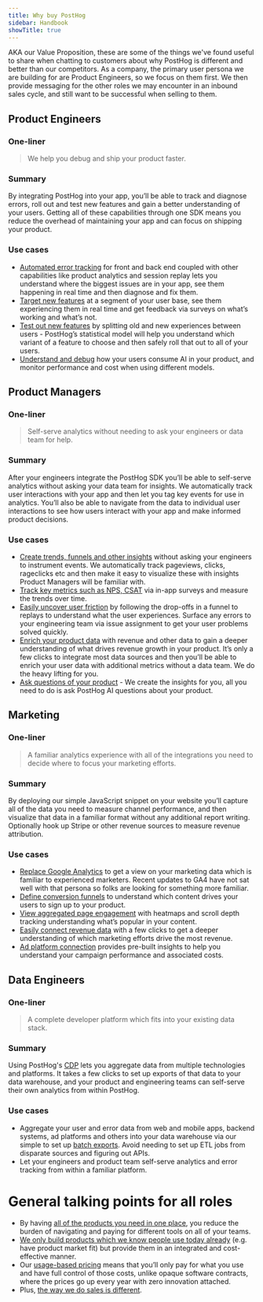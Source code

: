 ```yaml
---
title: Why buy PostHog
sidebar: Handbook
showTitle: true
---
```


AKA our Value Proposition, these are some of the things we've found useful to share when chatting to customers about why PostHog is different and better than our competitors. As a company, the primary user persona we are building for are Product Engineers, so we focus on them first. We then provide messaging for the other roles we may encounter in an inbound sales cycle, and still want to be successful when selling to them.

## Product Engineers

### One-liner

> We help you debug and ship your product faster.

### Summary

By integrating PostHog into your app, you’ll be able to track and diagnose errors, roll out and test new features and gain a better understanding of your users.  Getting all of these capabilities through one SDK means you reduce the overhead of maintaining your app and can focus on shipping your product.

### Use cases
- [Automated error tracking](/error-tracking) for front and back end coupled with other capabilities like product analytics and session replay lets you understand where the biggest issues are in your app, see them happening in real time and then diagnose and fix them.
- [Target new features](/feature-flags) at a segment of your user base, see them experiencing them in real time and get feedback via surveys on what’s working and what’s not.
- [Test out new features](/experiments) by splitting old and new experiences between users - PostHog’s statistical model will help you understand which variant of a feature to choose and then safely roll that out to all of your users.
- [Understand and debug](/llm-analytics) how your users consume AI in your product, and monitor performance and cost when using different models.

## Product Managers

### One-liner

> Self-serve analytics without needing to ask your engineers or data team for help.

### Summary

After your engineers integrate the PostHog SDK you’ll be able to self-serve analytics without asking your data team for insights.  We automatically track user interactions with your app and then let you tag key events for use in analytics.  You’ll also be able to navigate from the data to individual user interactions to see how users interact with your app and make informed product decisions.

### Use cases
- [Create trends, funnels and other insights](/product-analytics) without asking your engineers to instrument events.  We automatically track pageviews, clicks, rageclicks etc and then make it easy to visualize these with insights Product Managers will be familiar with.
- [Track key metrics such as NPS, CSAT](/surveys) via in-app surveys and measure the trends over time.
- [Easily uncover user friction](/session-replay) by following the drop-offs in a funnel to replays to understand what the user experiences.  Surface any errors to your engineering team via issue assignment to get your user problems solved quickly.
- [Enrich your product data](/bi) with revenue and other data to gain a deeper understanding of what drives revenue growth in your product.  It’s only a few clicks to integrate most data sources and then you’ll be able to enrich your user data with additional metrics without a data team.  We do the heavy lifting for you.
- [Ask questions of your product](/ai) - We create the insights for you, all you need to do is ask PostHog AI questions about your product.


## Marketing

### One-liner

> A familiar analytics experience with all of the integrations you need to decide where to focus your marketing efforts.

### Summary

By deploying our simple JavaScript snippet on your website you’ll capture all of the data you need to measure channel performance, and then visualize that data in a familiar format without any additional report writing.  Optionally hook up Stripe or other revenue sources to measure revenue attribution.

### Use cases
- [Replace Google Analytics](/web-analytics) to get a view on your marketing data which is familiar to experienced marketers.  Recent updates to GA4 have not sat well with that persona so folks are looking for something more familiar.
- [Define conversion funnels](/funnels) to understand which content drives your users to sign up to your product.  
- [View aggregated page engagement](/heatmaps) with heatmaps and scroll depth tracking understanding what’s popular in your content.
- [Easily connect revenue data](/revenue-analytics) with a few clicks to get a deeper understanding of which marketing efforts drive the most revenue.
- [Ad platform connection](/docs/cdp/destinations/google-ads) provides pre-built insights to help you understand your campaign performance and associated costs.


## Data Engineers

### One-liner

> A complete developer platform which fits into your existing data stack.

### Summary

Using PostHog's [CDP](/cdp) lets you aggregate data from multiple technologies and platforms.  It takes a few clicks to set up exports of that data to your data warehouse, and your product and engineering teams can self-serve their own analytics from within PostHog.

### Use cases
- Aggregate your user and error data from web and mobile apps, backend systems, ad platforms and others into your data warehouse via our simple to set up [batch exports](/docs/cdp/batch-exports).  Avoid needing to set up ETL jobs from disparate sources and figuring out APIs.
- Let your engineers and product team self-serve analytics and error tracking from within a familiar platform.

# General talking points for all roles

- By having [all of the products you need in one place](/handbook/why-does-posthog-exist), you reduce the burden of navigating and paying for different tools on all of your teams.  
- [We only build products which we know people use today already](/handbook/which-products) (e.g. have product market fit) but provide them in an integrated and cost-effective manner.  
- Our [usage-based pricing](/handbook/how-we-make-money) means that you’ll only pay for what you use and have full control of those costs, unlike opaque software contracts, where the prices go up every year with zero innovation attached.  
- Plus, [the way we do sales is different](/sales).
